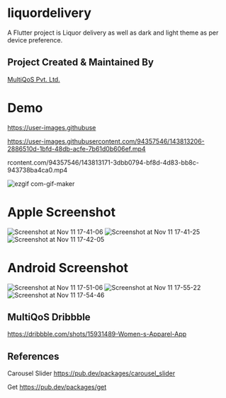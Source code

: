 # liquordelivery

A Flutter project is Liquor delivery as well as dark and light theme as per device preference.

## Project Created & Maintained By

 [MultiQoS Pvt. Ltd.](https://multiqos.com/)

# Demo


https://user-images.githubuse

https://user-images.githubusercontent.com/94357546/143813206-2886510d-1bfd-48db-acfe-7b61d0b606ef.mp4

rcontent.com/94357546/143813171-3dbb0794-bf8d-4d83-bb8c-943738ba4ca0.mp4


![ezgif com-gif-maker]()

# Apple Screenshot

![Screenshot at Nov 11 17-41-06](https://user-images.githubusercontent.com/92035186/141296176-702bb277-bb9d-422b-b1a4-1b3b937c027c.png)
![Screenshot at Nov 11 17-41-25](https://user-images.githubusercontent.com/92035186/141296609-ddecb110-260b-4a75-9802-9abeb2ce31ec.png)
![Screenshot at Nov 11 17-42-05](https://user-images.githubusercontent.com/92035186/141296813-4366aa4b-c507-44bc-9e97-42f9bc793ac8.png)

# Android Screenshot

![Screenshot at Nov 11 17-51-06](https://user-images.githubusercontent.com/92035186/141297911-a2043452-b9f0-458f-b8ac-de02a268fb1c.png)
![Screenshot at Nov 11 17-55-22](https://user-images.githubusercontent.com/92035186/141297909-341aff52-a25f-4f2e-b2d0-92903d862410.png)
![Screenshot at Nov 11 17-54-46](https://user-images.githubusercontent.com/92035186/141297899-c95c00b1-46d6-4757-a2da-6c95978af381.png)

## MultiQoS Dribbble 
https://dribbble.com/shots/15931489-Women-s-Apparel-App

## References

Carousel Slider https://pub.dev/packages/carousel_slider

Get https://pub.dev/packages/get

